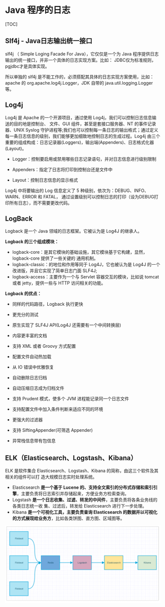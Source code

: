 # Java 程序的日志

[TOC]

## Slf4j - Java日志输出统一接口

slf4j （ Simple Loging Facade For Java），它仅仅是一个为 Java 程序提供日志输出的统一接口，并非一个具体的日志实现方案。比如： JDBC仅为标准规则，pgjdbc才是具体实现。

所以单独的 slf4j 是不能工作的，必须搭配其具体的日志实现方案使用，比如： apache 的 org.apache.log4j.Logger，JDK 自带的 java.util.logging.Logger 等。

## Log4j 

Log4j 是 Apache 的一个开源项目，通过使用 Log4j，我们可以控制日志信息输送的目的地是控制台、 文件、GUI 组件，甚至是套接口服务器、NT 的事件记录器、UNIX Syslog 守护进程等;我们也可以控制每一条日志的输出格式；通过定义每一条日志信息的级别，我们能够更加细致地控制日志的生成过程。Log4j 由三个重要的组成构成：日志记录器(Loggers)，输出端(Appenders)、日志格式化器(Layout)。

- Logger：控制要启用或禁用哪些日志记录语句，并对日志信息进行级别限制 

- Appenders：指定了日志将打印到控制台还是文件中
- Layout：控制日志信息的显示格式

Log4j 中将要输出的 Log 信息定义了 5 种级别，依次为：DEBUG、INFO、WARN、ERROR 和 FATAL， 通过设置级别可以控制日志的打印（设为DEBUG打印所有日志），而不需要更改代码。

## LogBack

Logback 是一个 Java 领域的日志框架。它被认为是 Log4J 的继承人。

**Logback 的三个组成模块：**

- logback-core：是其它模块的基础设施，其它模块基于它构建，显然，logback-core 提供了一些关键的 通用机制。
- logback-classic：的地位和作用等同于 Log4J，它也被认为是 Log4J 的一个改进版，并且它实现了简单日志门面 SLF4J;
- logback-access：主要作为一个与 Servlet 容器交互的模块，比如说 tomcat 或者 jetty，提供一些与 HTTP 访问相关的功能。

**Logback 的优点：**

- 同样的代码路径，Logback 执行更快

- 更充分的测试
- 原生实现了 SLF4J API(Log4J 还需要有一个中间转换层)
- 内容更丰富的文档
- 支持 XML 或者 Groovy 方式配置
- 配置文件自动热加载

- 从 IO 错误中优雅恢复
- 自动删除日志归档
- 自动压缩日志成为归档文件
- 支持 Prudent 模式，使多个 JVM 进程能记录同一个日志文件
- 支持配置文件中加入条件判断来适应不同的环境
- 更强大的过滤器
- 支持 SiftingAppender(可筛选 Appender)
- 异常栈信息带有包信息



## ELK（Elasticsearch、Logstash、Kibana）

ELK 是软件集合 Elasticsearch、Logstash、Kibana 的简称，由这三个软件及其相关的组件可以打 造大规模日志实时处理系统。

- Elasticsearch **是一个基于 Lucene 的、支持全文索引的分布式存储和索引引擎**，主要负责将日志索引并存储起来，方便业务方检索查询。
- Logstash **是一个日志收集、过滤、转发的中间件**，主要负责将各条业务线的各类日志统一收 集、过滤后，转发给 Elasticsearch 进行下一步处理。
- Kibana **是一个可视化工具，主要负责查询 Elasticsearch 的数据并以可视化的方式展现给业务方**，比如各类饼图、直方图、区域图等。

<img src="images/log_elk.png" alt="image-20200303162726457" style="zoom:60%;" />

